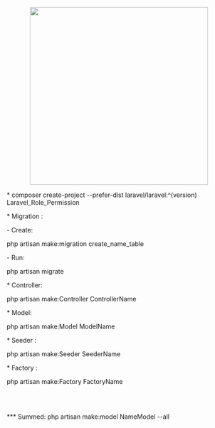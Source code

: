 
<p align="center"><a href="https://laravel.com" target="_blank"><img src="https://raw.githubusercontent.com/laravel/art/master/logo-lockup/5%20SVG/2%20CMYK/1%20Full%20Color/laravel-logolockup-cmyk-red.svg" width="400"></a></p>
<p align="left">* composer create-project --prefer-dist laravel/laravel:^(version) Laravel_Role_Permission</p>
<p align="left">* Migration <Create table>:</p>
<p align="left">  - Create:  </p>
<p align="left">  php artisan make:migration create_name_table</p>
<p align="left">  - Run:</p>
<p align="left">  php artisan migrate</p>
<p align="left">* Controller:</p>
<p align="left">  php artisan make:Controller ControllerName</p>
<p align="left">* Model:</p>
<p align="left">   php artisan make:Model ModelName</p>
<p align="left">* Seeder <Create Data for Table>:</p>
<p align="left">  php artisan make:Seeder SeederName</p>
<p align="left">* Factory <Pattern for Seeder>:</p>
<p align="left">  php artisan make:Factory FactoryName</p>
<br/><br/>
<p align="left">*** Summed: php artisan make:model NameModel --all</p>
